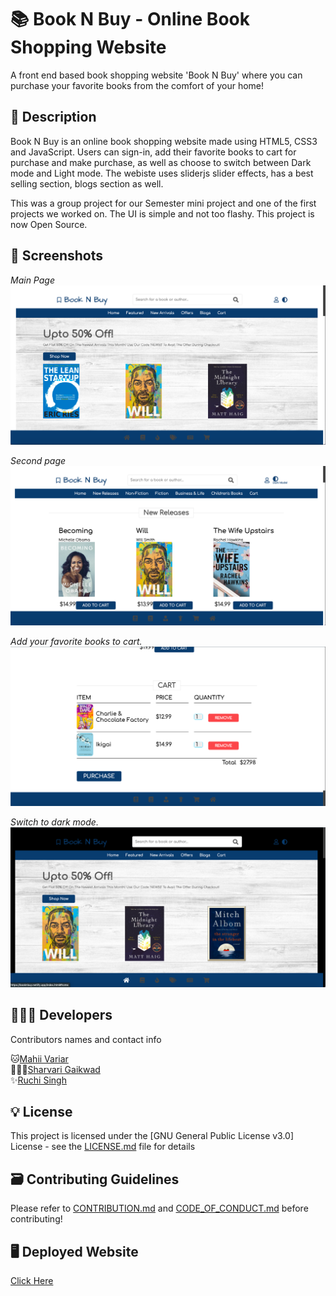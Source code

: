 # 📚 Book N Buy - Online Book Shopping Website

A front end based book shopping website 'Book N Buy' where you can purchase your favorite books from the comfort of your home!

## 📝 Description

Book N Buy is an online book shopping website made using HTML5, CSS3 and JavaScript. Users can sign-in, add their favorite books to cart for purchase and make purchase, as well as choose to switch between Dark mode and Light mode. The webiste uses sliderjs slider effects, has a best selling section, blogs section as well.

This was a group project for our Semester mini project and one of the first projects we worked on. The UI is simple and not too flashy. This project is now Open Source.

## 📸 Screenshots

<i>Main Page</i>
<img src="./images/main-page-light.png" />

<i>Second page</i>
<img src="./images/books-page.png" />

<i>Add your favorite books to cart.</i>
<img src="./images/add-to-cart.png" />

<i>Switch to dark mode.</i>
<img src="./images/main-home-dark.png" />

## 👩🏻‍💻 Developers

Contributors names and contact info

🐱[Mahii Variar](https://github.com/mahiiverse1) <br>
🙋🏻‍♀️[Sharvari Gaikwad](https://github.com/Sharvari1592) <br>
✨[Ruchi Singh](https://github.com/Ruchi06Singh) <br>

## 💡 License

This project is licensed under the [GNU General Public License v3.0] License - see the [LICENSE.md](https://github.com/mahiiverse1/booknbuy-website/blob/master/LICENSE) file for details

## 🗃️ Contributing Guidelines

Please refer to [CONTRIBUTION.md](https://github.com/mahiiverse1/booknbuy-website/blob/master/CONTRIBUTING.md) and [CODE_OF_CONDUCT.md](https://github.com/mahiiverse1/booknbuy-website/blob/master/CODE_OF_CONDUCT.md) before contributing!

## 🖥️ Deployed Website

[Click Here](https://booknbuy.netlify.app/)
